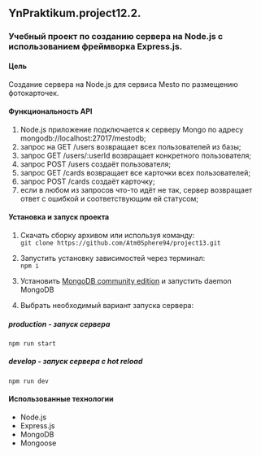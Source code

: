 ## YnPraktikum.project12.2.
### Учебный проект по созданию сервера на Node.js с использованием фреймворка Express.js.

#### Цель
Создание сервера на Node.js для сервиса Mesto по размещению фотокарточек.

#### Функциональность API

1. Node.js приложение подключается к серверу Mongo по адресу mongodb://localhost:27017/mestodb;
2. запрос на GET /users возвращает всех пользователей из базы;
3. запрос GET /users/:userId возвращает конкретного пользователя;
4. запрос POST /users создаёт пользователя;
5. запрос GET /cards возвращает все карточки всех пользователей;
6. запрос POST /cards создаёт карточку;
7. если в любом из запросов что-то идёт не так, сервер возвращает ответ с ошибкой и соответствующим ей статусом;

#### Установка и запуск проекта
1. Скачать сборку архивом или используя команду:  
```git clone https://github.com/Atm0Sphere94/project13.git```  
2. Запустить установку зависимостей через терминал:  
```npm i```  
3. Установить [MongoDB community edition](https://docs.mongodb.com/manual/administration/install-community/) и запустить daemon MongoDB

4. Выбрать необходимый вариант запуска сервера:  
##### production - запуск сервера  
```npm run start```  
##### develop - запуск сервера с hot reload  
```npm run dev```  

#### Использованные технологии
+ Node.js
+ Express.js
+ MongoDB
+ Mongoose

